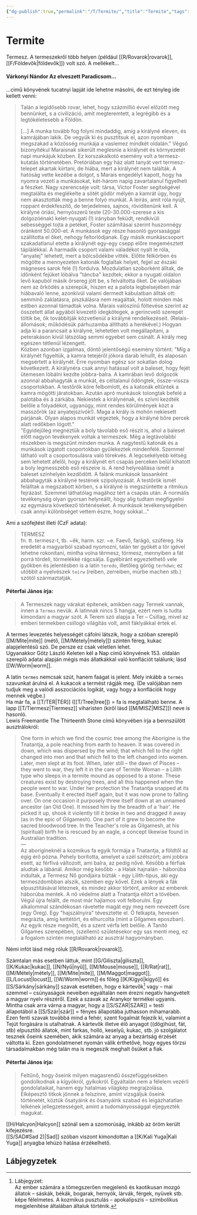 ```yaml
---
{"dg-publish":true,"permalink":"/T/Termite/","title":"Termite","tags":["Englishtexttranslated"],"created":"2023-10-21T04:17","updated":"2024-04-05T19:48"}
---
```



# Termite

Termesz. A termeszekről több helyen (például [[R/Rovarok\|rovarok]], [[F/Földevők\|földevők]]) volt szó. A mellékelt...  

#### Várkonyi Nándor Az elveszett Paradicsom...

...című könyvének tucatnyi lapját ide lehetne másolni, de ezt tényleg ide kellett venni:  
> Talán a legidősebb rovar, lehet, hogy százmillió évvel előzött meg bennünket, s a civilizáció, amit megteremtett, a legrégibb és a legtökéletesebb a Földön.  
>
> \[...\] A munka tovább fog folyni mindaddig, amíg a királyné eleven, és kamrájában lakik. De vegyük ki és pusztítsuk el, azon nyomban megszakad a közösség munkája a vaslemez mindkét oldalán." Végső bizonyítékul Maraisnak sikerült meglesnie a királynét és környezetét napi munkájuk közben. Ez korszakalkotó esemény volt a termesz-kutatás történetében. Pretóriában egy ház alatt tanyát vert termesz-telepet akartak kiirtani, de hiába, mert a királynét nem találták. A hatóság vette kezébe a dolgot, s Marais engedélyt kapott, hogy ha nyomra vezeti a munkásokat, két-három napig zavartalanul figyelheti a fészket. Nagy szerencséje volt: társa, Victor Foster segítségével megtalálta és meglékelte a sötét gödör mélyén a kamrát úgy, hogy nem akasztották meg a benne folyó munkát. A leírás, amit róla nyújt, roppant érdekfeszítő, de terjedelmes, sajnos, rövidítenünk kell. A királyné óriási, hernyószerű teste (20-30.000-szerese a kis dolgozóénak) kelet-nyugati (!) irányban feküdt, rendkívüli sebességgel tojta a petéket, Foster számításai szerint huszonnégy óránként 50.000-et. A munkások egy része hasonló gyorsasággal szállította el őket, nehogy feltorlódjanak. Egy másik munkáscsoport szakadatlanul etette a királynét egy-egy csepp előre megemésztett táplálékkal. A harmadik csoport valami váladékot nyalt le róla, "anyatej" lehetett, mert a bölcsődékbe vitték. Előtte félkörben és mögötte a mennyezeten katonák foglaltak helyet, fejjel az északi mágneses sarok felé (!) fordulva. Mozdulatlan szoborként álltak, de időnként fejüket lóbálva "táncba" kezdtek; ekkor a nyugati oldalon levő kapuból másik őrsereg jött be, s felváltotta őket. De valójában nem az őrködés a szerepük, hiszen ez a palota legbelsejében már hiábavaló lenne, azonkívül valami dermedt kábulatban álltak ott: semminő zaklatásra, piszkálásra nem reagáltak, holott minden más estben azonnal támadtak volna. Marais valószínű föltevése szerint az összetett állat agyából kivezető idegkötegek, a gerincvelő szerepét töltik be, ők továbbítják közvetlenül a királyné rendelkezéseit. (Relais-állomások; működésük párhuzamba állítható a herékével.) Hogyan adja ki a parancsait a királyné, lehetetlen volt megállapítani, a peterakáson kívül látszólag semmi egyebet sem csinált. A király meg egészen tétlenül lézengett.  
> Közben azonban izgalmas, döntő jelentőségű esemény történt: "Míg a királynét figyeltük, a kamra tetejéről jókora darab lehullt, és alaposan megsértett a királynét. Erre nyomban egész sor sokatlan dolog következett. A királynéra csak annyi hatással volt a baleset, hogy fejét ütemesen lóbálni kezdte jobbra-balra. A kamrában levő dolgozók azonnal abbahagyták a munkát, és céltalanul ődöngtek, össze-vissza csoportokban. A testőrök köre felbomlott, és a katonák eltűntek a kamra mögötti járatokban. Azután apró munkások tolongtak befelé a palotába és á zárkába. Nekiestek a királynénak, és szívni kezdték belőle a folyadékot, ugyanúgy, mint rendes körülmények közt a masszőrök (az anyatejszívók!). Maga a király is mohón nekiesett párjának. Olyan alapos munkát végeztek, hogy a királyné bőre percek alatt redőkben lógott."  
> "Egyidejűleg megnéztük a boly távolabb eső részit is, ahol a baleset előtt nagyon tevékenyek voltak a termeszek. Még a legtávolabbi részekben is megszűnt minden munka. A nagytestű katonák és a munkások izgatott csoportokban gyülekeztek mindenfelé. Szemmel látható volt a csoportosulásra való törekvés. A legcsekélyebb kétség sem lehetett afelől, hogy a királynét ért csapás perceken belül kihatott a boly legmesszebb eső részeire is. A rend helyreállása ismét a baleset színhelyén kezdődött. A falánk munkások lassanként abbahagyták a királyné testének szipolyozását. A testőrök ismét felálltak a megszabott körben, s a királyné is megszüntette a ritmikus fejrázást. Szemmel láthatólag magához tért a csapás után. A normális tevékenység olyan gyorsan helyreállt, hogy alig tudtam megfigyelni az egymásra következő történéseket. A munkások tevékenységében csak annyi különbséget vettem észre, hogy sokkal..."  

Ami a szófejtést illeti (CzF adata):  
> TERMESZ  
> fn. tt. termesz-t, tb. ~ěk, harm. szr. ~e. Faevő, farágó, szúféreg. Ha eredetét a magyarból szabad nyomozni, talán ter gyökét a tör igével lehetne rokonítani, mintha volna těrmesz, törmesz, mennyiben a fát porrá tördeli, törmelékké rágcsálja. Egyébiránt egyeztethető vele gyökben és jelentésben is a latin `teredo`, illetőleg görög `terhdwn`; ez utóbbit a nyelvészek `teirw` (reiben, zerreiben, mürbe machen stb.) szótól származtatják.  

#### Péterfai János írja:

> A Termeszek nagy várakat építenek, amikben nagy Termek vannak, innen a `Termes` nevük. A latinnak nincs S hangja, ezért nem is tudta kimondani a magyar szót. A Terem szó alapja a Ter – Csillag, mivel az emberi termekben csillogó világítás volt, amit fáklyákkal értek el.  

A termes levezetés helyességét cáfolni látszik, hogy a szóban szereplő [[M/Mite\|mite]] (métő, [[M/Métely\|métely]]) szintén féreg, kukac alapjelentésű szó. De persze ez csak véletlen lehet.  
Ugyanakkor Götz László Keleten kél a Nap című könyvének 153. oldalán szereplő adatai alapján mégis más állatkákkal való konflációt találunk; lásd [[W/Worm\|worm]].  

A latin `termes` nemcsak szút, hanem faágat is jelent. Mely inkább a `termés` szavunkat árulná el. A kukacok a termést rágják meg. (De valójában nem tudjuk meg a valódi asszociációs logikát, vagy hogy a konflációk hogy mennek végbe.)  
Ha már fa, a [[T/TER\|TER]] ([[T/Tree\|tree]]) = fa is megtalálható benne. A lapp [[T/Tiermesz\|Tiermesz]] viharisten (kiről lásd [[M/MISZ\|MISZ]]) neve is hasonló.  
Lewis Freemantle The Thirteenth Stone című könyvében írja a bennszülött ausztrálokról:  
> One form in which we find the cosmic tree among the Aborigine is the Tnatantja, a pole reaching from earth to heaven. It was covered in down, which was dispersed by the wind; that which fell to the right changed into men and that which fell to the left changed into women. Later, men slept at its foot. When, later still – the dawn of Pisces – they went to war, they left it in the care of Termite Woman – a Lilith type who sleeps in a termite mound as opposed to a stone. These creatures exist by destroying trees, and all this happened when the people went to war. Under her protection the Tnatantja snapped at its base. Eventually it erected itself again, but it was now prone to falling over. On one occasion it purposely threw itself down at an unnamed ancestor (an Old One). It missed him by the breadth of a 'hair'. He picked it up, shook it violently till it broke in two and dragged it away (as in the epic of Gilgamesh). One part of it grew to become the sacred bloodwood tree. In the Teacher's role as Gilgamesh, at his (spiritual) birth he is rescued by an eagle, a concept likewise found in Australian tradition.  
> —  
> Az aborigineknél a kozmikus fa egyik formája a Tnatantja, a földtől az égig érő pózna. Pehely borította, amelyet a szél szétszórt; ami jobbra esett, az férfivá változott, ami balra, az pedig nővé. Később a férfiak aludtak a lábánál. Amikor még később - a Halak hajnalán - háborúba indultak, a Termesz Nő gondjaira bízták - egy Lilith-típus, aki egy termeszdombban alszik, szemben egy kővel. Ezek a lények a fák elpusztításával léteznek, és mindez akkor történt, amikor az emberek háborúba mentek. A nő védelme alatt a Tnatantja eltört a tövében. Végül újra felállt, de most már hajlamos volt felborulni. Egy alkalommal szándékosan rávetette magát egy meg nem nevezett ősre (egy Öreg). Egy "hajszálnyira" tévesztette el. Ő felkapta, hevesen megrázta, amíg kettétört, és elhurcolta (mint a Gilgames eposzban). Az egyik része megnőtt, és a szent vérfa lett belőle. A Tanító Gilgames szerepében, (szellemi) születésekor egy sas menti meg, ez a fogalom szintén megtalálható az ausztrál hagyományban.  

Némi infót lásd még róluk [[R/Rovarok\|rovarok]].  

Számtalan más esetben láttuk, mint [[G/Giliszta\|giliszta]], [[K/Kukac\|kukac]], [[N/Nyű\|nyű]], [[M/Mouse\|mouse]], [[R/Rat\|rat]], [[M/Métely\|métely]], [[M/Mite\|mite]], [[M/Maggot\|maggot]], [[L/Locust\|locust]], [[W/Worm\|worm]] és főleg [[K/Kígyó\|kígyó]] és [[S/Sárkány\|sárkány]] szavak esetében, hogy e kártevők[^1] vagy – mai szemmel – csúnyaságok neveiben egyáltalán nem érezni negatív hangvételt a magyar nyelv részéről. Ezek a szavak az Aranykor termékei ugyanis. Mintha csak arra várna a magyar, hogy a [[S/SZAR\|SZAR]] = testi állapotából a [[S/Szár\|szár]] = fényes állapotába juthasson mihamarabb.  
Ezen fenti szavak továbbá mind a fehér, szent fogalmát fejezik ki, valamint a Tejút forgására is utalhatnak. A kártevők illetve élő anyagot ((dög)húst, fát, stb) elpusztító állatok, mint farkas, holló, keselyű, kukac, stb. jó szolgálatot tesznek őseink szemében, akik számára az anyag a bezártság érzését váltotta ki. Ezen gondolatmenet nyomán válik érthetővé, hogy egyes törzsi társadalmakban még talán ma is megeszik meghalt ősüket a fiak.  

#### Péterfai János írja:

> Feltűnő, hogy őseink milyen magasrendű összefüggésekben gondolkodnak a kígyókról, gyíkokról. Egyáltalán nem a félelem vezérli gondolataikat, hanem egy hatalmas világkép megrajzolása. Elképesztő titkok jönnek a felszínre, amint vizsgáljuk őseink történetét, köztük ősatyáink és ősanyáink szabad és leigázhatatlan lelkének jellegzetességeit, amint a tudományossággal eljegyezték magukat.  

[[H/Halcyon\|Halcyon]] szónál sem a szomorúság, inkább az öröm került kifejezésre.  
[[S/SAD#Sad 2)\|Sad]] szóban viszont kimondottan a [[K/Kali Yuga\|Kali Yuga]] anyagba lehúzó hatása érzékelhető.  

## Lábjegyzetek

[^1]: Lábjegyzet:  
Az ember számára a tömegszerően megjelenő és kaotikusan mozgó állatok – sáskák, békák, bogarak, hernyók, lárvák, férgek, nyüvek stb. képe félelmetes. A kozmikus pusztulás – apokalipszis – szimbolikus megjelenítése általában általuk történik.  
